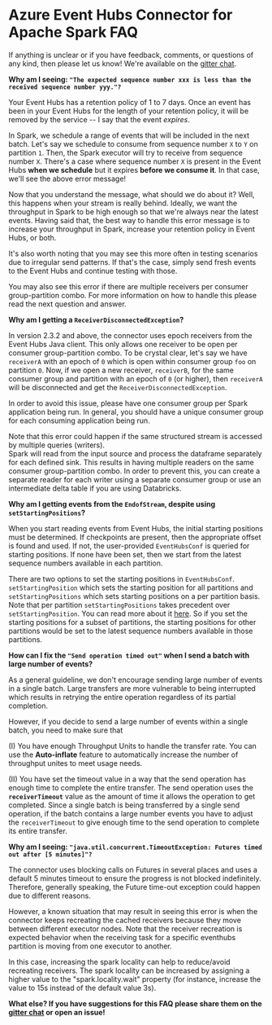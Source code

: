 # Azure Event Hubs Connector for Apache Spark FAQ

If anything is unclear or if you have feedback, comments, or questions of any kind, then please let us know!
We're available on the [gitter chat](https://gitter.im/azure-event-hubs-spark/Lobby). 

**Why am I seeing: `"The expected sequence number xxx is less than the received sequence number yyy."?`**

Your Event Hubs has a retention policy of 1 to 7 days. Once an event has been in your Event Hubs for 
the length of your retention policy, it will be removed by the service -- I say that the event *expires*. 

In Spark, we schedule a range of events that will be included in the next batch. Let's say we schedule to consume 
from sequence number `X` to `Y` on partition `1`. Then, the Spark executor will try to receive from sequence 
number `X`. There's a case where sequence number `X` is present in the Event Hubs **when we schedule** but 
it expires **before we consume it**. In that case, we'll see the above error message! 

Now that you understand the message, what should we do about it? Well, this happens when your stream is really
behind. Ideally, we want the throughput in Spark to be high enough so that we're always near the latest events. 
Having said that, the best way to handle this error message is to increase your throughput in Spark, increase 
your retention policy in Event Hubs, or both. 

It's also worth noting that you may see this more often in testing scenarios due to irregular send patterns. 
If that's the case, simply send fresh events to the Event Hubs and continue testing with those. 

You may also see this error if there are multiple receivers per consumer group-partition combo. For more information on
how to handle this please read the next question and answer.

**Why am I getting a `ReceiverDisconnectedException`?**

In version 2.3.2 and above, the connector uses epoch receivers from the Event Hubs Java client.
This only allows one receiver to be open per consumer group-partition combo. To be crystal clear,
let's say we have `receiverA` with an epoch of `0` which is open within consumer group `foo` on partition `0`.
Now, if we open a new receiver, `receiverB`, for the same consumer group and partition with an epoch of
`0` (or higher), then `receiverA` will be disconnected and get the `ReceiverDisconnectedException`. 

In order to avoid this issue, please have one consumer group per Spark application being run. In general, you 
should have a unique consumer group for each consuming application being run. 

Note that this error could happen if the same structured stream is accessed by multiple queries (writers).  
Spark will read from the input source and process the dataframe separately for each defined sink. 
This results in having multiple readers on the same consumer group-partition combo.
In order to prevent this, you can create a separate reader for each writer using a separate consumer group or
use an intermediate delta table if you are using Databricks.
      

**Why am I getting events from the `EndofStream`, despite using `setStartingPositions`?**

When you start reading events from Event Hubs, the initial starting positions must be determined. 
If checkpoints are present, then the appropriate offset is found and used. If not, the user-provided `EventHubsConf` 
is queried for starting positions. If none have been set, then we start from the latest sequence numbers available 
in each partition.

There are two options to set the starting positions in `EventHubsConf`. 
`setStartingPosition` which sets the starting position for all partitions and `setStartingPositions` which sets
starting positions on a per partition basis. Note that per partition `setStartingPositions` takes precedent 
over `setStartingPosition`. You can read more about it [here](https://github.com/Azure/azure-event-hubs-spark/blob/master/docs/structured-streaming-eventhubs-integration.md#per-partition-configuration).
So if you set the starting positions for a subset of partitions, the starting positions for other partitions would be 
set to the latest sequence numbers available in those partitions.


**How can I fix the `"Send operation timed out"` when I send a batch with large number of events?**

As a general guideline, we don't encourage sending large number of events in a single batch. Large transfers are more 
vulnerable to being interrupted which results in retrying the entire operation regardless of its partial completion.

However, if you decide to send a large number of events within a single batch, you need to make sure that 

(I) You have enough Throughput Units to handle the transfer rate. You can use the **Auto-inflate** feature to automatically
increase the number of throughput unites to meet usage needs.

(II) You have set the timeout value in a way that the send operation has enough time to complete the entire transfer. 
The send operation uses the **`receiverTimeout`** value as the amount of time it allows the operation to get completed. 
Since a single batch is being transferred by a single send operation, if the batch contains a large number events you 
have to adjust the `receiverTimeout` to give enough time to the send operation to complete its entire transfer.


**Why am I seeing: `"java.util.concurrent.TimeoutException: Futures timed out after [5 minutes]"?`**

The connector uses blocking calls on Futures in several places and uses a default 5 minutes timeout to ensure the progress
is not blocked indefinitely. Therefore, generally speaking, the Future time-out exception could happen due to different reasons.

However, a known situation that may result in seeing this error is when the connector keeps recreating the cached receivers 
because they move between different executor nodes. Note that the receiver recreation is expected behavior when 
the receiving task for a specific eventhubs partition is moving from one executor to another. 

In this case, increasing the spark locality can help to reduce/avoid recreating receivers. The spark locality can be 
increased by assigning a higher value to the "spark.locality.wait" property (for instance, increase the value to 15s 
instead of the default value 3s).
 
**What else? If you have suggestions for this FAQ please share them on the 
[gitter chat](https://gitter.im/azure-event-hubs-spark/Lobby) or open an issue!**
